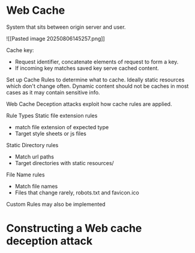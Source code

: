 # Web Cache
System that sits between origin server and user.

![[Pasted image 20250806145257.png]]

Cache key:
- Request identifier, concatenate elements of request to form a key.
- If incoming key matches saved key serve cached content.

Set up Cache Rules to determine what to cache.
Ideally static resources which don't change often. 
Dynamic content should not be caches in most cases as it may contain sensitive info.


Web Cache Deception attacks exploit how cache rules are applied.

Rule Types
Static file extension rules
- match file extension of expected type
- Target style sheets or js files

Static Directory rules
- Match url paths
- Target directories with static resources/

File Name rules
- Match file names
- Files that change rarely, robots.txt and favicon.ico

Custom Rules may also be implemented

# Constructing a Web cache deception attack
